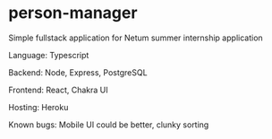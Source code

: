 # person-manager

Simple fullstack application for Netum summer internship application

Language: Typescript

Backend: Node, Express, PostgreSQL

Frontend: React, Chakra UI

Hosting: Heroku

Known bugs: Mobile UI could be better, clunky sorting
